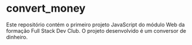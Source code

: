 # convert_money
Este repositório contém o primeiro projeto JavaScript do módulo Web da formação Full Stack Dev Club. O projeto desenvolvido é um conversor de dinheiro.
